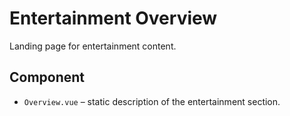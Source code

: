 # Entertainment Overview

Landing page for entertainment content.

## Component

- `Overview.vue` – static description of the entertainment section.
